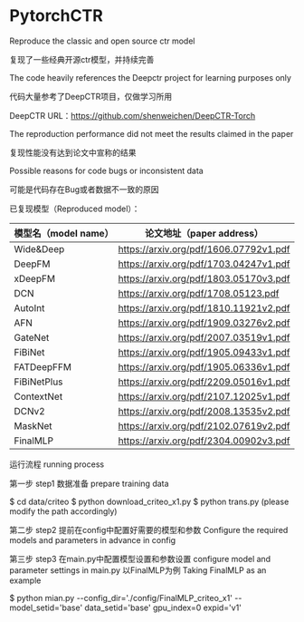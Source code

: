 # PytorchCTR
Reproduce the classic and open source ctr model

复现了一些经典开源ctr模型，并持续完善

The code heavily references the Deepctr project for learning purposes only

代码大量参考了DeepCTR项目，仅做学习所用

DeepCTR URL：https://github.com/shenweichen/DeepCTR-Torch

The reproduction performance did not meet the results claimed in the paper

复现性能没有达到论文中宣称的结果

Possible reasons for code bugs or inconsistent data

可能是代码存在Bug或者数据不一致的原因


已复现模型（Reproduced model）：

|模型名（model name）|论文地址（paper address）|
|----|----|
|Wide&Deep|https://arxiv.org/pdf/1606.07792v1.pdf|
|DeepFM|https://arxiv.org/pdf/1703.04247v1.pdf|
|xDeepFM|https://arxiv.org/pdf/1803.05170v3.pdf|
|DCN|https://arxiv.org/pdf/1708.05123.pdf|
|AutoInt|https://arxiv.org/pdf/1810.11921v2.pdf|
|AFN|https://arxiv.org/pdf/1909.03276v2.pdf|
|GateNet|https://arxiv.org/pdf/2007.03519v1.pdf|
|FiBiNet|https://arxiv.org/pdf/1905.09433v1.pdf|
|FATDeepFFM|https://arxiv.org/pdf/1905.06336v1.pdf|
|FiBiNetPlus|https://arxiv.org/pdf/2209.05016v1.pdf|
|ContextNet|https://arxiv.org/pdf/2107.12025v1.pdf|
|DCNv2|https://arxiv.org/pdf/2008.13535v2.pdf|
|MaskNet|https://arxiv.org/pdf/2102.07619v2.pdf|
|FinalMLP|https://arxiv.org/pdf/2304.00902v3.pdf|




运行流程   running process

第一步     step1
数据准备   prepare training data

$ cd data/criteo
$ python download_criteo_x1.py
$ python trans.py (please modify the path accordingly)


第二步     step2
提前在config中配置好需要的模型和参数   Configure the required models and parameters in advance in config


第三步     step3
在main.py中配置模型设置和参数设置   configure model and parameter settings in main.py
以FinalMLP为例      Taking FinalMLP as an example

$ python mian.py --config_dir='./config/FinalMLP_criteo_x1' --model_setid='base' data_setid='base' gpu_index=0 expid='v1'

